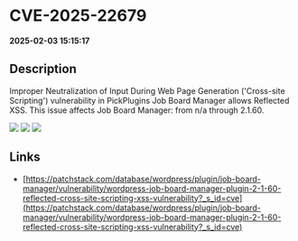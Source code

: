 # CVE-2025-22679

**2025-02-03 15:15:17**

## Description
Improper Neutralization of Input During Web Page Generation ('Cross-site Scripting') vulnerability in PickPlugins Job Board Manager allows Reflected XSS. This issue affects Job Board Manager: from n/a through 2.1.60.

![](https://img.shields.io/static/v1?label=Score&message=7.1&color=red)
![](https://img.shields.io/static/v1?label=Severity&message=HIGH&color=red)
![](https://img.shields.io/static/v1?label=CWE&message=XSS&color=green)

## Links
- [https://patchstack.com/database/wordpress/plugin/job-board-manager/vulnerability/wordpress-job-board-manager-plugin-2-1-60-reflected-cross-site-scripting-xss-vulnerability?_s_id=cve](https://patchstack.com/database/wordpress/plugin/job-board-manager/vulnerability/wordpress-job-board-manager-plugin-2-1-60-reflected-cross-site-scripting-xss-vulnerability?_s_id=cve)
